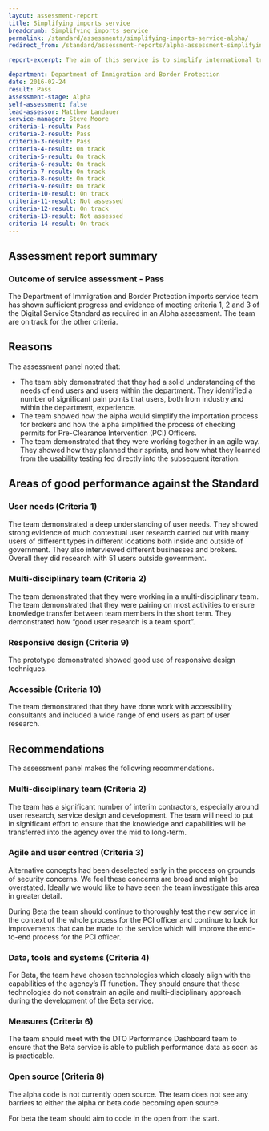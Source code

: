 ```yaml
---
layout: assessment-report
title: Simplifying imports service  
breadcrumb: Simplifying imports service
permalink: /standard/assessments/simplifying-imports-service-alpha/
redirect_from: /standard/assessment-reports/alpha-assessment-simplifying-imports-service/

report-excerpt: The aim of this service is to simplify international trade and the importation of goods across Australia's border. To achieve this the service team focussed in Alpha on developing the Digital Permit Service. This service will reduce the need for industry to present paper permits to clear prohibited and restricted imported goods by digitally capturing Australian Government permit data.

department: Department of Immigration and Border Protection
date: 2016-02-24
result: Pass
assessment-stage: Alpha
self-assessment: false
lead-assessor: Matthew Landauer
service-manager: Steve Moore
criteria-1-result: Pass
criteria-2-result: Pass
criteria-3-result: Pass
criteria-4-result: On track
criteria-5-result: On track
criteria-6-result: On track
criteria-7-result: On track
criteria-8-result: On track
criteria-9-result: On track
criteria-10-result: On track
criteria-11-result: Not assessed
criteria-12-result: On track
criteria-13-result: Not assessed
criteria-14-result: On track
---
```

## Assessment report summary

### Outcome of service assessment - Pass

The Department of Immigration and Border Protection imports service team has shown sufficient progress and evidence of meeting criteria 1, 2 and 3 of the Digital Service Standard as required in an Alpha assessment. The team are on track for the other criteria.

## Reasons

The assessment panel noted that:

* The team ably demonstrated that they had a solid understanding of the needs of end users and users within the department. They identified a number of significant pain points that users, both from industry and within the department, experience.
* The team showed how the alpha would simplify the importation process for brokers and how the alpha simplified the process of checking permits for Pre-Clearance Intervention (PCI) Officers.
* The team demonstrated that they were working together in an agile way. They showed how they planned their sprints, and how what they learned from the usability testing fed directly into the subsequent iteration.

## Areas of good performance against the Standard

### User needs (Criteria 1)

The team demonstrated a deep understanding of user needs. They showed strong evidence of much contextual user research carried out with many users of different types in different locations both inside and outside of government. They also interviewed different businesses and brokers. Overall they did research with 51 users outside government.

### Multi-disciplinary team (Criteria 2)

The team demonstrated that they were working in a multi-disciplinary team. The team demonstrated that they were pairing on most activities to ensure knowledge transfer between team members in the short term. They demonstrated how “good user research is a team sport”.  

### Responsive design (Criteria 9)

The prototype demonstrated showed good use of responsive design techniques.

### Accessible (Criteria 10)

The team demonstrated that they have done work with accessibility consultants and included a wide range of end users as part of user research.

## Recommendations

The assessment panel makes the following recommendations.

### Multi-disciplinary team (Criteria 2)

The team has a significant number of interim contractors, especially around user research, service design and development. The team will need to put in significant effort to ensure that the knowledge and capabilities will be transferred into the agency over the mid to long-term.

### Agile and user centred (Criteria 3)

Alternative concepts had been deselected early in the process on grounds of security concerns. We feel these concerns are broad and might be overstated. Ideally we would like to have seen the team investigate this area in greater detail.

During Beta the team should continue to thoroughly test the new service in the context of the whole process for the PCI officer and continue to look for improvements that can be made to the service which will improve the end-to-end process for the PCI officer.

### Data, tools and systems (Criteria 4)

For Beta, the team have chosen technologies which closely align with the capabilities of the agency’s IT function. They should ensure that these technologies do not constrain an agile and multi-disciplinary approach during the development of the Beta service.

### Measures (Criteria 6)

The team should meet with the DTO Performance Dashboard team to ensure that the Beta service is able to publish performance data as soon as is practicable.

### Open source (Criteria 8)

The alpha code is not currently open source. The team does not see any barriers to either the alpha or beta code becoming open source.

For beta the team should aim to code in the open from the start.
